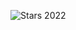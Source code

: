 ![Stars 2022](https://img.shields.io/endpoint?style=plastic&url=https%3A%2F%2Fapi.brendan.ie%2Faoc%2Fget%2F2244828%2F2022)
